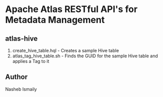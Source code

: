 # Apache Atlas RESTful API's for Metadata Management

## atlas-hive

1. create_hive_table.hql - Creates a sample Hive table
2. atlas_tag_hive_table.sh - Finds the GUID for the sample Hive table and applies a Tag to it

## Author

Nasheb Ismaily
